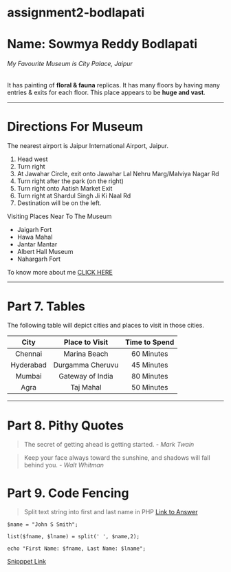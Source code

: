 # assignment2-bodlapati

# Name: Sowmya Reddy Bodlapati


###### My Favourite Museum is City Palace, Jaipur

It has painting of **floral & fauna** replicas. It has many floors by having many entries & exits for each floor. This place appears to be **huge and vast**.

****

# Directions For Museum

The nearest airport is Jaipur International Airport, Jaipur.

1. Head west
2. Turn right
3. At Jawahar Circle, exit onto Jawahar Lal Nehru Marg/Malviya Nagar Rd
4. Turn right after the park (on the right)
5. Turn right onto Aatish Market Exit
6. Turn right at Shardul Singh Ji Ki Naal Rd
7. Destination will be on the left.

Visiting Places Near To The Museum

- Jaigarh Fort
- Hawa Mahal
- Jantar Mantar
- Albert Hall Museum
- Nahargarh Fort


To know more about me [CLICK HERE](/AboutMe.md)

****

# Part 7. Tables

The following table will depict cities and places to visit in those cities.

|   City     |  Place to Visit  | Time to Spend |
|   :---:    |      :---:       |       :---:   |
| Chennai    |  Marina Beach    |    60 Minutes |
| Hyderabad  |  Durgamma Cheruvu|    45 Minutes |
| Mumbai     |  Gateway of India|    80 Minutes |
| Agra       |  Taj Mahal       |    50 Minutes |


****

# Part 8. Pithy Quotes

> The secret of getting ahead is getting started. - *Mark Twain*

> Keep your face always toward the sunshine, and shadows will fall behind you. - *Walt Whitman*


# Part 9. Code Fencing

> Split text string into first and last name in PHP
[Link to Answer](https://stackoverflow.com/questions/13637145/split-text-string-into-first-and-last-name-in-php)

```
$name = "John S Smith";

list($fname, $lname) = split(' ', $name,2);

echo "First Name: $fname, Last Name: $lname";

```
[Snipppet Link](https://css-tricks.com/snippets/php/separate-first-and-last-name/)

